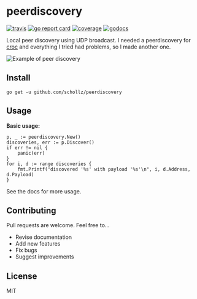 # peerdiscovery

[![travis](https://travis-ci.org/schollz/peerdiscovery.svg?branch=master)](https://travis-ci.org/schollz/peerdiscovery) 
[![go report card](https://goreportcard.com/badge/github.com/schollz/peerdiscovery)](https://goreportcard.com/report/github.com/schollz/peerdiscovery) 
[![coverage](https://img.shields.io/badge/coverage-83%25-brightgreen.svg)](https://gocover.io/github.com/schollz/peerdiscovery)
[![godocs](https://godoc.org/github.com/schollz/peerdiscovery?status.svg)](https://godoc.org/github.com/schollz/peerdiscovery) 

Local peer discovery using UDP broadcast. I needed a peerdiscovery for [croc](https://github.com/schollz/croc) and everything I tried had problems, so I made another one.

![Example of peer discovery]()

## Install

```
go get -u github.com/schollz/peerdiscovery
```

## Usage 

**Basic usage:**

```golang
p, _ := peerdiscovery.New()
discoveries, err := p.Discover()
if err != nil {
    panic(err)
}
for i, d := range discoveries {
    fmt.Printf("discovered '%s' with payload '%s'\n", i, d.Address, d.Payload)
}
```

See the docs for more usage.


## Contributing

Pull requests are welcome. Feel free to...

- Revise documentation
- Add new features
- Fix bugs
- Suggest improvements

## License

MIT